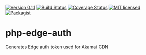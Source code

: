 [![Version 0.1.1](https://img.shields.io/badge/version-v0.1.1-green.svg)](:release:)
[![Build Status](https://travis-ci.org/jorge-matricali/php-edge-auth.svg?branch=master)](:status:) [![Coverage Status](https://coveralls.io/repos/github/jorge-matricali/php-edge-auth/badge.svg?branch=master)](https://coveralls.io/github/jorge-matricali/php-edge-auth?branch=master)
[![MIT licensed](https://img.shields.io/github/license/jorge-matricali/php-edge-auth.svg)](https://jorge-matricali.mit-license.org/2017) [![Packagist](https://img.shields.io/packagist/dt/jorge-matricali/php-edge-auth.svg)](https://packagist.org/packages/jorge-matricali/php-edge-auth)


# php-edge-auth
Generates Edge auth token used for Akamai CDN
